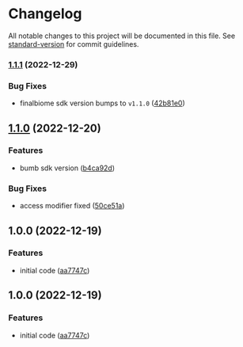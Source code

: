 # Changelog

All notable changes to this project will be documented in this file. See [standard-version](https://github.com/conventional-changelog/standard-version) for commit guidelines.

### [1.1.1](https://github.com/finalbiome/finalbiome-unity/compare/v1.1.0...v1.1.1) (2022-12-29)


### Bug Fixes

* finalbiome sdk version bumps to `v1.1.0` ([42b81e0](https://github.com/finalbiome/finalbiome-unity/commit/42b81e026eb6406e7a84945dc024591729cdf3c5))

## [1.1.0](https://github.com/finalbiome/finalbiome-unity/compare/v1.0.0...v1.1.0) (2022-12-20)


### Features

* bumb sdk version ([b4ca92d](https://github.com/finalbiome/finalbiome-unity/commit/b4ca92d0e0ccbf08ae06dbb6ec0014d68e0239f2))


### Bug Fixes

* access modifier fixed ([50ce51a](https://github.com/finalbiome/finalbiome-unity/commit/50ce51a93a14d651a59c7ce7f830e32ad01cc6c1))

## 1.0.0 (2022-12-19)


### Features

* initial code ([aa7747c](https://github.com/finalbiome/finalbiome-unity/commit/aa7747ceb66d59c8b17d3ecd82cee2e33cac396a))

## 1.0.0 (2022-12-19)

### Features

* initial code ([aa7747c](https://github.com/finalbiome/finalbiome-unity/commit/aa7747ceb66d59c8b17d3ecd82cee2e33cac396a))
